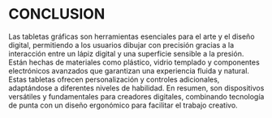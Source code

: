 # CONCLUSION

Las tabletas gráficas son herramientas esenciales para el arte y el diseño digital, permitiendo a los usuarios dibujar con precisión gracias a la interacción entre un lápiz digital y una superficie sensible a la presión. Están hechas de materiales como plástico, vidrio templado y componentes electrónicos avanzados que garantizan una experiencia fluida y natural. Estas tabletas ofrecen personalización y controles adicionales, adaptándose a diferentes niveles de habilidad. En resumen, son dispositivos versátiles y fundamentales para creadores digitales, combinando tecnología de punta con un diseño ergonómico para facilitar el trabajo creativo.
